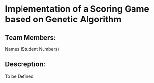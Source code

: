 # Implementation of a Scoring Game based on Genetic Algorithm

## Team Members:
Names (Student Numbers)

## Descreption:
To be Defined
